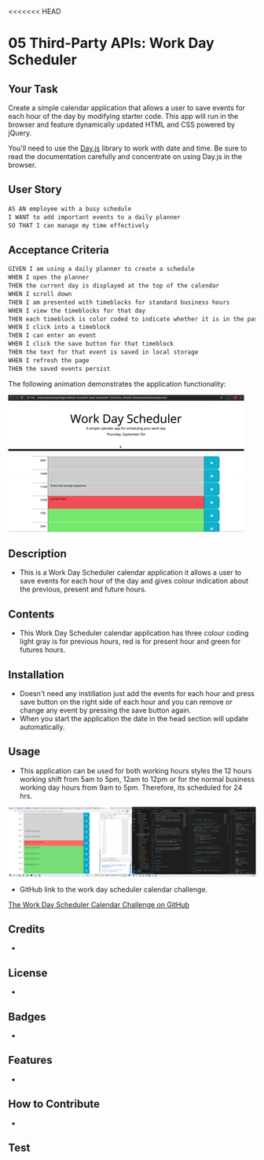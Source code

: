 <<<<<<< HEAD
# 05 Third-Party APIs: Work Day Scheduler

## Your Task

Create a simple calendar application that allows a user to save events for each hour of the day by modifying starter code. This app will run in the browser and feature dynamically updated HTML and CSS powered by jQuery.

You'll need to use the [Day.js](https://day.js.org/en/) library to work with date and time. Be sure to read the documentation carefully and concentrate on using Day.js in the browser.

## User Story

```md
AS AN employee with a busy schedule
I WANT to add important events to a daily planner
SO THAT I can manage my time effectively
```

## Acceptance Criteria

```md
GIVEN I am using a daily planner to create a schedule
WHEN I open the planner
THEN the current day is displayed at the top of the calendar
WHEN I scroll down
THEN I am presented with timeblocks for standard business hours
WHEN I view the timeblocks for that day
THEN each timeblock is color coded to indicate whether it is in the past, present, or future
WHEN I click into a timeblock
THEN I can enter an event
WHEN I click the save button for that timeblock
THEN the text for that event is saved in local storage
WHEN I refresh the page
THEN the saved events persist
```

The following animation demonstrates the application functionality:

<!-- @TODO: create ticket to review/update image) -->
![A user clicks on slots on the color-coded calendar and edits the events.](./Assets/05-third-party-apis-homework-demo.gif)

## Description 

* This is a Work Day Scheduler calendar application it allows a user to save events for each hour of the day and gives colour indication about the previous, present and future hours.    

## Contents 

* This Work Day Scheduler calendar application has three colour coding light gray is for previous hours, red is for present hour and green for futures hours. 

## Installation 

* Doesn't need any instillation just add the events for each hour and press save button on the right side of each hour and you can remove or change any event by pressing the save button again.   
* When you start the application the date in the head section will update automatically.
  

## Usage 

* This application can be used for both working hours styles the 12 hours working shift from 5am to 5pm, 12am to 12pm or for the normal business working day hours from 9am to 5pm. Therefore, its scheduled for 24 hrs.    


![Screenshot Work Day Scheduler Calendar ](./assets/Screenshot%20Work%20Day%20Scheduler%20Calendar.png)

* GitHub link to the work day scheduler calendar challenge.

[The Work Day Scheduler Calendar Challenge on GitHub](https://johndavidsmith.github.io/Chall-Mini4/)

## Credits

* 
## License
* 

## Badges
* 
## Features
* 
## How to Contribute
* 
## Test

